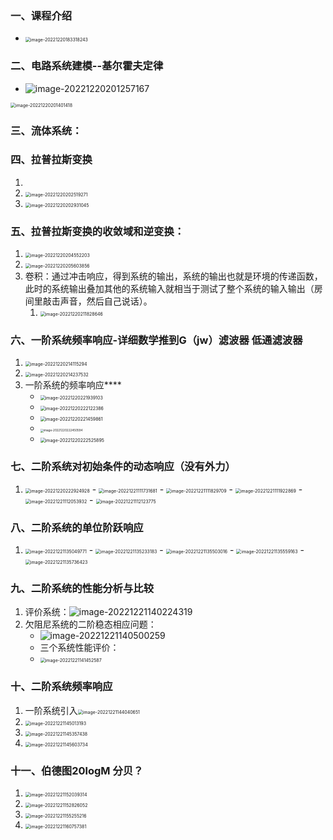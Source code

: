 ### 一、课程介绍 

- <img src="C:\Users\lbh\AppData\Roaming\Typora\typora-user-images\image-20221220183318243.png" alt="image-20221220183318243" style="zoom:50%;" />

### 二、电路系统建模--基尔霍夫定律

- ![image-20221220201257167](C:\Users\lbh\AppData\Roaming\Typora\typora-user-images\image-20221220201257167.png)

<img src="C:\Users\lbh\AppData\Roaming\Typora\typora-user-images\image-20221220201401418.png" alt="image-20221220201401418" style="zoom:50%;" />

### 三、流体系统：

### 四、拉普拉斯变换

1. 

   

2. <img src="C:\Users\lbh\AppData\Roaming\Typora\typora-user-images\image-20221220202519271.png" alt="image-20221220202519271" style="zoom: 50%;" />

3. <img src="C:\Users\lbh\AppData\Roaming\Typora\typora-user-images\image-20221220202931045.png" alt="image-20221220202931045" style="zoom:50%;" />

### 五、拉普拉斯变换的收敛域和逆变换：

1. <img src="C:\Users\lbh\AppData\Roaming\Typora\typora-user-images\image-20221220204552203.png" alt="image-20221220204552203" style="zoom:50%;" />
2. <img src="C:\Users\lbh\AppData\Roaming\Typora\typora-user-images\image-20221220205603856.png" alt="image-20221220205603856" style="zoom:50%;" />
3. 卷积：通过冲击响应，得到系统的输出，系统的输出也就是环境的传递函数，此时的系统输出叠加其他的系统输入就相当于测试了整个系统的输入输出（房间里敲击声音，然后自己说话）。
   1. <img src="C:\Users\lbh\AppData\Roaming\Typora\typora-user-images\image-20221220211828646.png" alt="image-20221220211828646" style="zoom:50%;" />

### 六、一阶系统频率响应-详细数学推到G（jw）滤波器   低通滤波器

1. <img src="C:\Users\lbh\AppData\Roaming\Typora\typora-user-images\image-20221220214115294.png" alt="image-20221220214115294" style="zoom:50%;" />
2. <img src="C:\Users\lbh\AppData\Roaming\Typora\typora-user-images\image-20221220214237532.png" alt="image-20221220214237532" style="zoom:50%;" />
3. 一阶系统的频率响应****
   - <img src="C:\Users\lbh\AppData\Roaming\Typora\typora-user-images\image-20221220221939103.png" alt="image-20221220221939103" style="zoom:50%;" />
   - <img src="C:\Users\lbh\AppData\Roaming\Typora\typora-user-images\image-20221220222122386.png" alt="image-20221220222122386" style="zoom:50%;" />
   - <img src="C:\Users\lbh\AppData\Roaming\Typora\typora-user-images\image-20221220221459861.png" alt="image-20221220221459861" style="zoom:50%;" />
   - <img src="C:\Users\lbh\AppData\Roaming\Typora\typora-user-images\image-20221220222450594.png" alt="image-20221220222450594" style="zoom:33%;" />
   - <img src="C:\Users\lbh\AppData\Roaming\Typora\typora-user-images\image-20221220222525895.png" alt="image-20221220222525895" style="zoom:50%;" />

### 七、二阶系统对初始条件的动态响应（没有外力）

1. <img src="C:\Users\lbh\AppData\Roaming\Typora\typora-user-images\image-20221220222924928.png" alt="image-20221220222924928" style="zoom:50%;" />
   - <img src="C:\Users\lbh\AppData\Roaming\Typora\typora-user-images\image-20221221111731681.png" alt="image-20221221111731681" style="zoom:50%;" />
   - <img src="C:\Users\lbh\AppData\Roaming\Typora\typora-user-images\image-20221221111829709.png" alt="image-20221221111829709" style="zoom:50%;" />
   - <img src="C:\Users\lbh\AppData\Roaming\Typora\typora-user-images\image-20221221111922869.png" alt="image-20221221111922869" style="zoom:50%;" />
   - <img src="C:\Users\lbh\AppData\Roaming\Typora\typora-user-images\image-20221221112053932.png" alt="image-20221221112053932" style="zoom:50%;" />
   - <img src="C:\Users\lbh\AppData\Roaming\Typora\typora-user-images\image-20221221112123775.png" alt="image-20221221112123775" style="zoom:50%;" />

### 八、二阶系统的单位阶跃响应

1. <img src="C:\Users\lbh\AppData\Roaming\Typora\typora-user-images\image-20221221135049771.png" alt="image-20221221135049771" style="zoom:50%;" />
   - <img src="C:\Users\lbh\AppData\Roaming\Typora\typora-user-images\image-20221221135233183.png" alt="image-20221221135233183" style="zoom:50%;" />
   - <img src="C:\Users\lbh\AppData\Roaming\Typora\typora-user-images\image-20221221135503016.png" alt="image-20221221135503016" style="zoom:50%;" />
   - <img src="C:\Users\lbh\AppData\Roaming\Typora\typora-user-images\image-20221221135559163.png" alt="image-20221221135559163" style="zoom:50%;" />
   - <img src="C:\Users\lbh\AppData\Roaming\Typora\typora-user-images\image-20221221135736423.png" alt="image-20221221135736423" style="zoom:50%;" />

### 九、二阶系统的性能分析与比较

1. 评价系统：![image-20221221140224319](C:\Users\lbh\AppData\Roaming\Typora\typora-user-images\image-20221221140224319.png)
2. 欠阻尼系统的二阶稳态相应问题：
   - ![image-20221221140500259](C:\Users\lbh\AppData\Roaming\Typora\typora-user-images\image-20221221140500259.png)
   - 三个系统性能评价：
   - <img src="C:\Users\lbh\AppData\Roaming\Typora\typora-user-images\image-20221221141452587.png" alt="image-20221221141452587" style="zoom:50%;" />

### 十、二阶系统频率响应

1. 一阶系统引入<img src="C:\Users\lbh\AppData\Roaming\Typora\typora-user-images\image-20221221144040651.png" alt="image-20221221144040651" style="zoom:50%;" />
2. <img src="C:\Users\lbh\AppData\Roaming\Typora\typora-user-images\image-20221221145013193.png" alt="image-20221221145013193" style="zoom:50%;" />
3. <img src="C:\Users\lbh\AppData\Roaming\Typora\typora-user-images\image-20221221145357438.png" alt="image-20221221145357438" style="zoom:50%;" />
4. <img src="C:\Users\lbh\AppData\Roaming\Typora\typora-user-images\image-20221221145603734.png" alt="image-20221221145603734" style="zoom:50%;" />

### 十一、伯德图20logM  分贝？

1. <img src="C:\Users\lbh\AppData\Roaming\Typora\typora-user-images\image-20221221152039314.png" alt="image-20221221152039314" style="zoom:50%;" />
2. <img src="C:\Users\lbh\AppData\Roaming\Typora\typora-user-images\image-20221221152826052.png" alt="image-20221221152826052" style="zoom:50%;" />
3. <img src="C:\Users\lbh\AppData\Roaming\Typora\typora-user-images\image-20221221155255216.png" alt="image-20221221155255216" style="zoom:50%;" />
4. <img src="C:\Users\lbh\AppData\Roaming\Typora\typora-user-images\image-20221221160757381.png" alt="image-20221221160757381" style="zoom:50%;" />